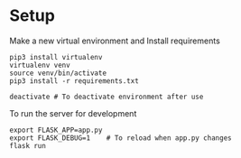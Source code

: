 # Setup

Make a new virtual environment and Install requirements
``` shell
pip3 install virtualenv
virtualenv venv
source venv/bin/activate
pip3 install -r requirements.txt

deactivate # To deactivate environment after use
```

To run the server for development
``` shell
export FLASK_APP=app.py
export FLASK_DEBUG=1    # To reload when app.py changes
flask run
```
